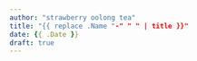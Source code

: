 ```yaml
---
author: "strawberry oolong tea"
title: "{{ replace .Name "-" " " | title }}"
date: {{ .Date }}
draft: true
---
```

